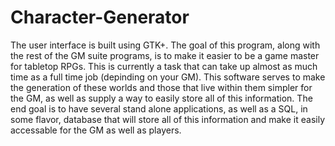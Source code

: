 # Character-Generator
The user interface is built using GTK+. The goal of this program, along with the rest of the GM suite programs, is to make it easier to be a game master for tabletop RPGs. 
This is currently a task that can take up almost as much time as a full time job (depinding on your GM). This software serves to make the generation of these worlds and those that live within them simpler for the GM, as well as supply a way to easily store all of this information.
The end goal is to have several stand alone applications, as well as a SQL, in some flavor, database that will store all of this information and make it easily accessable for the GM as well as players.
